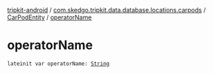 [tripkit-android](../../index.md) / [com.skedgo.tripkit.data.database.locations.carpods](../index.md) / [CarPodEntity](index.md) / [operatorName](./operator-name.md)

# operatorName

`lateinit var operatorName: `[`String`](https://kotlinlang.org/api/latest/jvm/stdlib/kotlin/-string/index.html)